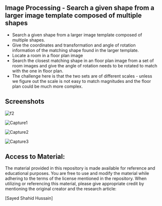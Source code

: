 ## Image Processing - Search a given shape from a larger image template composed of multiple shapes

* Search a given shape from a larger image template composed of multiple shapes.
* Give the coordinates and transformation and angle of rotation information of the matching shape found in the larger template.
* Locate a room in a floor plan image
* Search the closest matching shape in an floor plan image from a set of room images and give the angle of rotation needs to be rotated to match with the one in floor plan.
* The challenge here is that the two sets are of different scales - unless we figure out the scale is not easy to match magnitudes and the floor plan could be much more complex.

## Screenshots
![f2](https://github.com/Shahid-Fakhri/Template_matching-Image_processing/assets/83221922/ccfd2042-d9ad-4879-9883-75386db9e840)

![Capture1](https://github.com/Shahid-Fakhri/Template_matching-Image_processing/assets/83221922/09238073-8bbe-465b-bee2-ea15ceee9a4f)

![Capture2](https://github.com/Shahid-Fakhri/Template_matching-Image_processing/assets/83221922/085efd78-7d5c-4add-9e7d-05dcd6b3edfb)

![Capture3](https://github.com/Shahid-Fakhri/Template_matching-Image_processing/assets/83221922/5f268184-2206-4012-a1c2-5dfdee1bbc67)

 
## Access to Material:
The material provided in this repository is made available for reference and educational purposes. You are free to use and modify the material while adhering to the terms of the license mentioned in the repository. When utilizing or referencing this material, please give appropriate credit by mentioning the original creator and the research article:

[Sayed Shahid Hussain]
